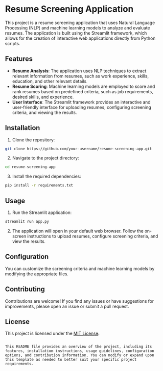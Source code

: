 # Resume Screening Application

This project is a resume screening application that uses Natural Language Processing (NLP) and machine learning models to analyze and evaluate resumes. The application is built using the Streamlit framework, which allows for the creation of interactive web applications directly from Python scripts.

## Features

- **Resume Analysis**: The application uses NLP techniques to extract relevant information from resumes, such as work experience, skills, education, and other relevant details.
- **Resume Scoring**: Machine learning models are employed to score and rank resumes based on predefined criteria, such as job requirements, desired skills, and experience.
- **User Interface**: The Streamlit framework provides an interactive and user-friendly interface for uploading resumes, configuring screening criteria, and viewing the results.

## Installation

1. Clone the repository:

```bash
git clone https://github.com/your-username/resume-screening-app.git
```

2. Navigate to the project directory:

```bash
cd resume-screening-app
```

3. Install the required dependencies:

```bash
pip install -r requirements.txt
```

## Usage

1. Run the Streamlit application:

```bash
streamlit run app.py
```

2. The application will open in your default web browser. Follow the on-screen instructions to upload resumes, configure screening criteria, and view the results.

## Configuration

You can customize the screening criteria and machine learning models by modifying the appropriate files.

## Contributing

Contributions are welcome! If you find any issues or have suggestions for improvements, please open an issue or submit a pull request.

## License

This project is licensed under the [MIT License](LICENSE).
```

This README file provides an overview of the project, including its features, installation instructions, usage guidelines, configuration options, and contribution information. You can modify or expand upon this template as needed to better suit your specific project requirements.

